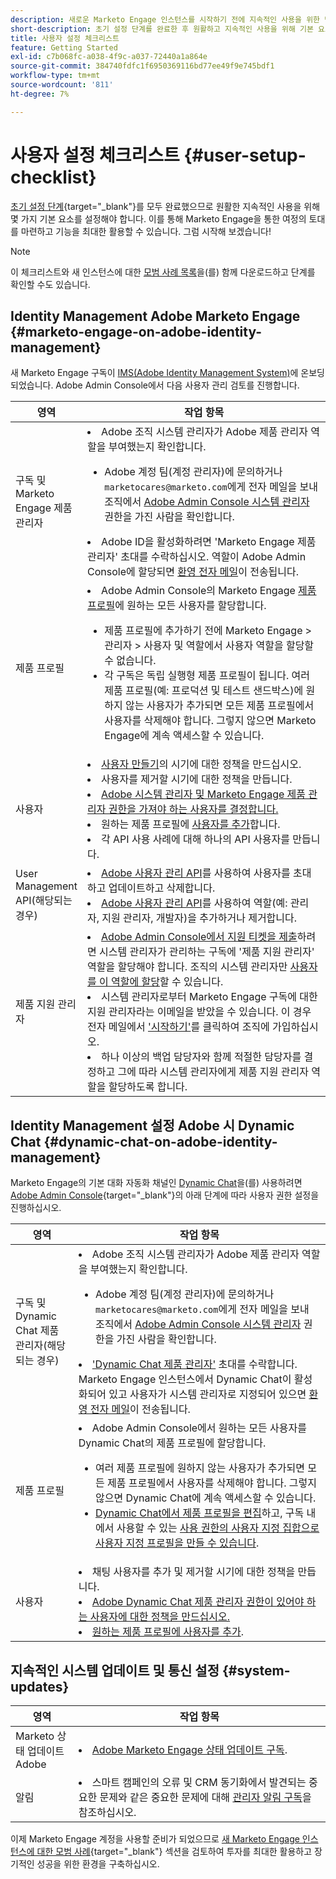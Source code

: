 ```yaml
---
description: 새로운 Marketo Engage 인스턴스를 시작하기 전에 지속적인 사용을 위한 몇 가지 기본 단계를 완료해야 합니다. 이러한 단계에는 사용자 계정 설정, 관리자 설정 지원 및 지속적인 시스템 업데이트 구독이 포함됩니다.
short-description: 초기 설정 단계를 완료한 후 원활하고 지속적인 사용을 위해 기본 요소를 설정하는 방법에 대해 알아봅니다.
title: 사용자 설정 체크리스트
feature: Getting Started
exl-id: c7b068fc-a038-4f9c-a037-72440a1a864e
source-git-commit: 384740fdfc1f6950369116bd77ee49f9e745bdf1
workflow-type: tm+mt
source-wordcount: '811'
ht-degree: 7%

---
```


# 사용자 설정 체크리스트 {#user-setup-checklist}

[초기 설정 단계](/help/marketo/getting-started/initial-setup/setup-steps.md){target="_blank"}를 모두 완료했으므로 원활한 지속적인 사용을 위해 몇 가지 기본 요소를 설정해야 합니다. 이를 통해 Marketo Engage을 통한 여정의 토대를 마련하고 기능을 최대한 활용할 수 있습니다. 그럼 시작해 보겠습니다!

>[!NOTE]
>
>이 체크리스트와 새 인스턴스에 대한 [모범 사례 목록](/help/marketo/getting-started/implementing-a-new-marketo-engage-instance/assets/adobe-marketo-engage-new-instance-admin-checklist.xlsx)을(를) 함께 다운로드하고 단계를 확인할 수도 있습니다.

## Identity Management Adobe Marketo Engage {#marketo-engage-on-adobe-identity-management}

새 Marketo Engage 구독이 [IMS(Adobe Identity Management System)](https://experienceleague.adobe.com/docs/marketo/using/product-docs/administration/marketo-with-adobe-identity/adobe-identity-management-overview.html)에 온보딩되었습니다. Adobe Admin Console에서 다음 사용자 관리 검토를 진행합니다.

<table>
<thead>
  <tr>
    <th style="width:20%">영역</th>
    <th style="width:80%">작업 항목</th>
  </tr>
</thead>
<tbody>
  <tr>
    <td>구독 및 Marketo Engage 제품 관리자</td>
    <td><li>Adobe 조직 시스템 관리자가 Adobe 제품 관리자 역할을 부여했는지 확인합니다.</li> 
    <ul>
    <li>Adobe 계정 팀(계정 관리자)에 문의하거나 <code>marketocares@marketo.com</code>에게 전자 메일을 보내 조직에서 <a href="https://experienceleague.adobe.com/docs/marketo/using/product-docs/administration/marketo-with-adobe-identity/adobe-identity-management-overview.html">Adobe Admin Console 시스템 관리자</a> 권한을 가진 사람을 확인합니다.</li></ul>
    <li>Adobe ID을 활성화하려면 'Marketo Engage 제품 관리자' 초대를 수락하십시오. 역할이 Adobe Admin Console에 할당되면 <a href="https://experienceleague.adobe.com/docs/marketo/using/product-docs/administration/marketo-with-adobe-identity/admin-setup.html?lang=en#create-a-product-profile">환영 전자 메일</a>이 전송됩니다.</li></td>
  </tr>
  <tr>
    <td>제품 프로필</td>
    <td><li>Adobe Admin Console의 Marketo Engage <a href="https://experienceleague.adobe.com/en/docs/marketo/using/product-docs/administration/marketo-with-adobe-identity/admin-setup#create-a-product-profile">제품 프로필</a>에 원하는 모든 사용자를 할당합니다.</li>
    <ul>
    <li>제품 프로필에 추가하기 전에 Marketo Engage &gt; 관리자 &gt; 사용자 및 역할에서 사용자 역할을 할당할 수 없습니다.</li>
    <li>각 구독은 독립 실행형 제품 프로필이 됩니다. 여러 제품 프로필(예: 프로덕션 및 테스트 샌드박스)에 원하지 않는 사용자가 추가되면 모든 제품 프로필에서 사용자를 삭제해야 합니다. 그렇지 않으면 Marketo Engage에 계속 액세스할 수 있습니다.</li></ul></td>
  </tr>
  <tr>
    <td>사용자</td>
    <td><li><a href="https://experienceleague.adobe.com/docs/marketo/using/product-docs/administration/marketo-with-adobe-identity/add-or-remove-a-user.html">사용자 만들기</a>의 시기에 대한 정책을 만드십시오.</li> <li>사용자를 제거할 시기에 대한 정책을 만듭니다.</li>
    <li><a href="https://experienceleague.adobe.com/docs/marketo/using/product-docs/administration/marketo-with-adobe-identity/adobe-identity-management-overview.html">Adobe 시스템 관리자 및 Marketo Engage 제품 관리자 권한을 가져야 하는 사용자를 결정합니다.</a> <li>원하는 제품 프로필에 <a href="https://experienceleague.adobe.com/en/docs/marketo/using/product-docs/administration/marketo-with-adobe-identity/add-or-remove-a-user">사용자를 추가</a>합니다.</li>
    <li>각 API 사용 사례에 대해 하나의 API 사용자를 만듭니다.</li></td>
  </tr>
  <tr>
    <td>User Management API(해당되는 경우)</td>
    <td><li><a href="https://www.adobe.io/apis/experienceplatform/umapi-new.html">Adobe 사용자 관리 API</a>를 사용하여 사용자를 초대하고 업데이트하고 삭제합니다.</li>
    <li><a href="https://developer.adobe.com/umapi/">Adobe 사용자 관리 API</a>를 사용하여 역할(예: 관리자, 지원 관리자, 개발자)을 추가하거나 제거합니다.</li>
    </td>
  </tr>
  <tr>
    <td>제품 지원 관리자</td>
    <td><li><a href="https://experienceleague.adobe.com/docs/customer-one/using/home.html#create-a-support-ticket-with-admin-console">Adobe Admin Console에서 지원 티켓을 제출</a>하려면 시스템 관리자가 관리하는 구독에 '제품 지원 관리자' 역할을 할당해야 합니다. 조직의 시스템 관리자만 <a href="https://experienceleague.adobe.com/docs/customer-one/using/home.html#assign-the-support-admin-role">사용자를 이 역할에 할당</a>할 수 있습니다.</li>
    <li>시스템 관리자로부터 Marketo Engage 구독에 대한 지원 관리자라는 이메일을 받았을 수 있습니다. 이 경우 전자 메일에서 <a href="https://experienceleague.adobe.com/en/docs/customer-one/using/home#assign-the-support-admin-role">'시작하기'</a>를 클릭하여 조직에 가입하십시오.</li>
    <li>하나 이상의 백업 담당자와 함께 적절한 담당자를 결정하고 그에 따라 시스템 관리자에게 제품 지원 관리자 역할을 할당하도록 합니다.</li></td>
  </tr>
</tbody>
</table>

## Identity Management 설정 Adobe 시 Dynamic Chat {#dynamic-chat-on-adobe-identity-management}

Marketo Engage의 기본 대화 자동화 채널인 [Dynamic Chat](https://experienceleague.adobe.com/docs/marketo/using/product-docs/demand-generation/dynamic-chat/dynamic-chat-overview.html)을(를) 사용하려면 [Adobe Admin Console](https://adminconsole.adobe.com/){target="_blank"}의 아래 단계에 따라 사용자 권한 설정을 진행하십시오.

<table>
<thead>
  <tr>
    <th style="width:20%">영역</th>
    <th style="width:80%">작업 항목</th>
  </tr>
</thead>
<tbody>
  <tr>
    <td>구독 및 Dynamic Chat 제품 관리자(해당되는 경우)</td>
    <td><li>Adobe 조직 시스템 관리자가 Adobe 제품 관리자 역할을 부여했는지 확인합니다.</li> 
    <ul><li>Adobe 계정 팀(계정 관리자)에 문의하거나 <code>marketocares@marketo.com</code>에게 전자 메일을 보내 조직에서 <a href="https://experienceleague.adobe.com/docs/marketo/using/product-docs/administration/marketo-with-adobe-identity/adobe-identity-management-overview.html">Adobe Admin Console 시스템 관리자</a> 권한을 가진 사람을 확인합니다.</li></ul>
    <li><a href="https://experienceleague.adobe.com/docs/marketo/using/product-docs/demand-generation/dynamic-chat/setup-and-configuration/initial-setup.html">'Dynamic Chat 제품 관리자'</a> 초대를 수락합니다. Marketo Engage 인스턴스에서 Dynamic Chat이 활성화되어 있고 사용자가 시스템 관리자로 지정되어 있으면 <a href="https://experienceleague.adobe.com/docs/marketo/using/product-docs/demand-generation/dynamic-chat/setup-and-configuration/initial-setup.html">환영 전자 메일</a>이 전송됩니다.</li></td>
  </tr>
  <tr>
    <td>제품 프로필</td>
    <td><li>Adobe Admin Console에서 원하는 모든 사용자를 Dynamic Chat의 제품 프로필에 할당합니다.</li> 
    <ul>
    <li>여러 제품 프로필에 원하지 않는 사용자가 추가되면 모든 제품 프로필에서 사용자를 삭제해야 합니다. 그렇지 않으면 Dynamic Chat에 계속 액세스할 수 있습니다.</li>
    <li><a href="https://experienceleague.adobe.com/en/docs/marketo/using/product-docs/demand-generation/dynamic-chat/setup-and-configuration/permissions#edit-existing-permissions">Dynamic Chat에서 제품 프로필을 편집</a>하고, 구독 내에서 사용할 수 있는 <a href="https://experienceleague.adobe.com/en/docs/marketo/using/product-docs/demand-generation/dynamic-chat/setup-and-configuration/permissions#list-of-permissions">사용 권한의 사용자 지정 집합으로 사용자 지정 프로필을 만들 수 있습니다</a>.</li></td>
  </tr>
  <tr>
    <td>사용자</td>
    <td><li>채팅 사용자를 추가 및 제거할 시기에 대한 정책을 만듭니다.</li>
    <li><a href="https://experienceleague.adobe.com/en/docs/marketo/using/product-docs/demand-generation/dynamic-chat/setup-and-configuration/initial-setup#access-admin-console">Adobe Dynamic Chat 제품 관리자 권한이 있어야 하는 사용자에 대한 정책을 만드십시오.</a></li>
    <li><a href="https://experienceleague.adobe.com/en/docs/marketo/using/product-docs/demand-generation/dynamic-chat/setup-and-configuration/add-or-remove-chat-users#add-a-chat-user">원하는 제품 프로필에 사용자를 추가</a>.</li></td>
  </tr>
</tbody>
</table>

## 지속적인 시스템 업데이트 및 통신 설정 {#system-updates}

<table>
<thead>
  <tr>
    <th style="width:20%">영역</th>
    <th style="width:80%">작업 항목</th>
  </tr>
</thead>
<tbody>
  <tr>
    <td>Marketo 상태 업데이트 Adobe</td>
    <td><li><a href="https://status.adobe.com/cloud/experience_cloud">Adobe Marketo Engage 상태 업데이트 구독</a>.</li></td>
  </tr>
  <tr>
    <td>알림</td>
    <td><li>스마트 캠페인의 오류 및 CRM 동기화에서 발견되는 중요한 문제와 같은 중요한 문제에 대해 <a href="https://experienceleague.adobe.com/en/docs/marketo/using/product-docs/core-marketo-concepts/miscellaneous/understanding-notifications#subscribe-to-notifications">관리자 알림 구독</a>을 참조하십시오.</li></td>
  </tr>
</tbody>
</table>

<p>

이제 Marketo Engage 계정을 사용할 준비가 되었으므로 [새 Marketo Engage 인스턴스에 대한 모범 사례](/help/marketo/getting-started/implementing-a-new-marketo-engage-instance/where-to-start.md){target="_blank"} 섹션을 검토하여 투자를 최대한 활용하고 장기적인 성공을 위한 환경을 구축하십시오.
